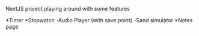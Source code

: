 NextJS project playing around with some features

*Timer
*Stopwatch
-Audio Player (with save point)
-Sand simulator
*Notes page

